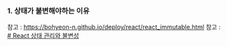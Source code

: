 ### 1. 상태가 불변해야하는 이유
참고 : https://bohyeon-n.github.io/deploy/react/react_immutable.html
참고 : [# React 상태 관리와 불변성](https://velog.io/@starrypro/%EC%83%81%ED%83%9C-%EA%B4%80%EB%A6%AC)